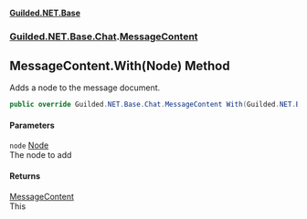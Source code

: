 #### [Guilded.NET.Base](Guilded_NET_Base.md 'Guilded.NET.Base')
### [Guilded.NET.Base.Chat](Guilded_NET_Base.md#Guilded_NET_Base_Chat 'Guilded.NET.Base.Chat').[MessageContent](MessageContent.md 'Guilded.NET.Base.Chat.MessageContent')
## MessageContent.With(Node) Method
Adds a node to the message document.  
```csharp
public override Guilded.NET.Base.Chat.MessageContent With(Guilded.NET.Base.Chat.Node node);
```
#### Parameters
<a name='Guilded_NET_Base_Chat_MessageContent_With(Guilded_NET_Base_Chat_Node)_node'></a>
`node` [Node](Node.md 'Guilded.NET.Base.Chat.Node')  
The node to add
  
#### Returns
[MessageContent](MessageContent.md 'Guilded.NET.Base.Chat.MessageContent')  
This
